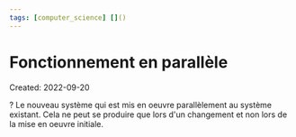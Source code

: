 ```yaml
---
tags: [computer_science] []()
---
```

# Fonctionnement en parallèle
Created: 2022-09-20

?
Le nouveau système qui est mis en oeuvre parallèlement au système existant.
Cela ne peut se produire que lors d'un changement et non lors de la mise en oeuvre initiale.
<!--SR:!2022-11-14,37,270-->
